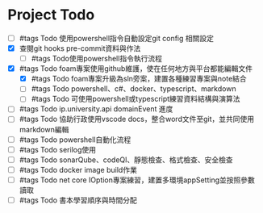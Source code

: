 # Project Todo

- [ ] #tags Todo 使用powershell指令自動設定git config 相關設定
- [x] 查閱git hooks pre-commit資料與作法
    - [ ] #tags Todo使用powershell指令執行流程
- [x] #tags Todo foam專案使用github維護，使在任何地方與平台都能編輯文件
    - [x] #tags Todo foam專案升級為sln旁案，建置各種練習專案與note結合
    - [ ] #tags Todo powershell、c#、docker、typescript、markdown
    - [ ] #tags Todo 可使用powershell或typescript練習資料結構與演算法
- [ ] #tags Todo ip.university.api domainEvent 進度
- [ ] #tags Todo 協助行政使用vscode docs，整合word文件至git，並共同使用markdown編輯
- [ ] #tags Todo powershell自動化流程
- [ ] #tags Todo serilog使用
- [ ] #tags Todo sonarQube、codeQl、靜態檢查、格式檢查、安全檢查
- [ ] #tags Todo docker image build作業
- [ ] #tags Todo net core IOption專案練習，建置多環境appSetting並按照參數讀取
- [ ] #tags Todo 書本學習順序與時間分配